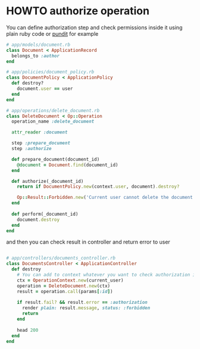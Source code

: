 # HOWTO authorize operation

You can define authorization step and check permissions inside it using plain ruby code 
or [pundit](https://github.com/varvet/pundit) for example

```ruby
# app/models/document.rb
class Document < ApplicationRecord
  belongs_to :author
end

# app/policies/document_policy.rb
class DocumentPolicy < ApplicationPolicy
  def destroy?
    document.user == user
  end
end

# app/operations/delete_document.rb
class DeleteDocument < Op::Operation
  operation_name :delete_document

  attr_reader :document

  step :prepare_document
  step :authorize

  def prepare_document(document_id)
    @document = Document.find(document_id)
  end

  def authorize(_document_id)
    return if DocumentPolicy.new(context.user, document).destroy?

    Op::Result::Forbidden.new('Current user cannot delete the document')
  end
  
  def perform(_document_id)
    document.destroy
  end
end
```

and then you can check result in controller and return error to user

```ruby

# app/controllers/documents_controller.rb
class DocumentsController < ApplicationController
  def destroy
    # You can add to context whatever you want to check authorization inside operation.
    ctx = OperationContext.new(current_user)
    operation = DeleteDocument.new(ctx)
    result = operation.call(params[:id])
    
    if result.fail? && result.error == :authorization
      render plain: result.message, status: :forbidden
      return
    end
    
    head 200
  end
end
```



